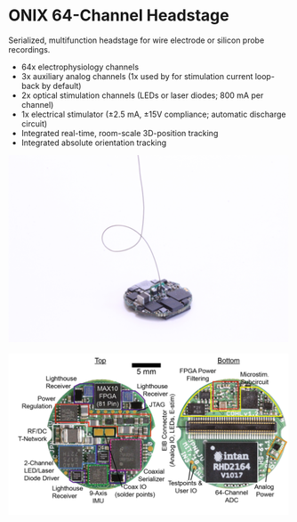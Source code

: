 # ONIX 64-Channel Headstage
Serialized, multifunction headstage for wire electrode or silicon probe recordings.

- 64x electrophysiology channels
- 3x auxiliary analog channels (1x used by for stimulation current loop-back by
  default)
- 2x optical stimulation channels (LEDs or laser diodes; 800 mA per channel)
- 1x electrical stimulator (±2.5 mA, ±15V compliance; automatic discharge circuit)
- Integrated real-time, room-scale 3D-position tracking
- Integrated absolute orientation tracking

![headstage-64 revision 1.3](./resources/headstage-64_1r3_tether.jpg)
<br>
<br>
![headstage-64 revision 1.1 with descriptions](./resources/headstage-64_1r1_callout.png)
